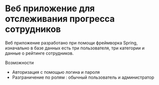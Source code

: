 # Веб приложение для отслеживания прогресса сотрудников
Веб приложение разработано при помощи фреймворка Spring, изначально в базе данных есть три пользователя,
три категории и данные о рейтинге сотрудников.

Возможности
- Авторизация с помощью логина и пароля
- Разграничение по ролям : обычный пользователь и администратор